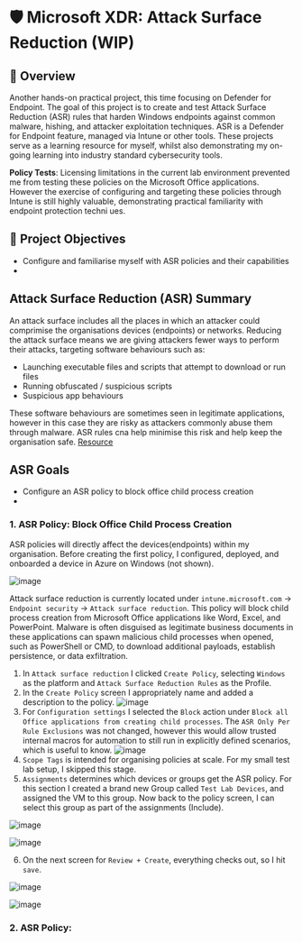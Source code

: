# 🛡️ Microsoft XDR: Attack Surface Reduction (WIP)

## 📘 Overview
Another hands-on practical project, this time focusing on Defender for Endpoint. The goal of this project is to create and test Attack Surface Reduction (ASR) rules that harden Windows endpoints against common malware, hishing, and attacker exploitation techniques. ASR is a Defender for Endpoint feature, managed via Intune or other tools. These projects serve as a learning resource for myself, whilst also demonstrating my on-going learning into industry standard cybersecurity tools. 

**Policy Tests**: Licensing limitations in the current lab environment prevented me from testing these policies on the Microsoft Office applications. However the exercise of configuring and targeting these policies through Intune is still highly valuable, demonstrating practical familiarity with endpoint protection techni  ues. 

## 🎯 Project Objectives
- Configure and familiarise myself with ASR policies and their capabilities
- 

## Attack Surface Reduction (ASR) Summary
An attack surface includes all the places in which an attacker could comprimise the organisations devices (endpoints) or networks. Reducing the attack surface means we are giving attackers fewer ways to perform their attacks, targeting software behaviours such as:
- Launching executable files and scripts that attempt to download or run files
- Running obfuscated / suspicious scripts
- Suspicious app behaviours

These software behaviours are sometimes seen in legitimate applications, however in this case they are risky as attackers commonly abuse them through malware. ASR rules cna help minimise this risk and help keep the organisation safe. [Resource](https://learn.microsoft.com/en-us/defender-endpoint/attack-surface-reduction)

## ASR Goals
- Configure an ASR policy to block office child process creation
- 

### 1. ASR Policy: Block Office Child Process Creation
ASR policies will directly affect the devices(endpoints) within my organisation. Before creating the first policy, I configured, deployed, and onboarded a device in Azure on Windows (not shown).

![image](https://github.com/user-attachments/assets/22d04581-01f1-4de1-b61e-d5fb7003ca99)

Attack surface reduction is currently located under `intune.microsoft.com` -> `Endpoint security` -> `Attack surface reduction`. This policy will block child process creation from Microsoft Office applications like Word, Excel, and PowerPoint. Malware is often disguised as legitimate business documents in these applications can spawn malicious child processes when opened, such as PowerShell or CMD, to download additional payloads, establish persistence, or data exfiltration. 

1. In `Attack surface reduction` I clicked `Create Policy`, selecting `Windows` as the platform and `Attack Surface Reduction Rules` as the Profile.
2. In the `Create Policy` screen I appropriately name and added a description to the policy.
![image](https://github.com/user-attachments/assets/6e0f0b6a-6329-497f-a53b-f49adc7fd364)
3. For `Configuration settings` I selected the `Block` action under `Block all Office applications from creating child processes`. The `ASR Only Per Rule Exclusions` was not changed, however this would allow trusted internal macros for automation to still run in explicitly defined scenarios, which is useful to know.
![image](https://github.com/user-attachments/assets/96e3def9-949d-4e34-bc9b-a3bc5ce4b202)
4. `Scope Tags` is intended for organising policies at scale. For my small test lab setup, I skipped this stage.
5. `Assignments` determines which devices or groups get the ASR policy. For this section I created a brand new Group called `Test Lab Devices`, and assigned the VM to this group. Now back to the policy screen, I can select this group as part of the assignments (Include).

![image](https://github.com/user-attachments/assets/c3c11735-3f4c-471b-a1c7-495b7dedcf19)

![image](https://github.com/user-attachments/assets/749367eb-388d-4e83-9f0c-9db6f7f42afa)

6. On the next screen for `Review + Create`, everything checks out, so I hit `save`.

![image](https://github.com/user-attachments/assets/bfd4e3f4-92d8-45d3-b0ad-620860198e80)

![image](https://github.com/user-attachments/assets/ef2dde41-7d38-4324-a057-6e80be79f2fd)

### 2. ASR Policy:
